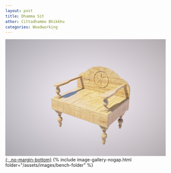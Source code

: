 ```yaml
---
layout: post
title: Dhamma Sit
athor: Cittadhammo Bhikkhu
categories: Woodworking
---
```


[![bench3](/assets/images/bench2.jpg){: .no-margin-bottom}](/assets/images/bench2.jpg)
{% include image-gallery-nogap.html folder="/assets/images/bench-folder" %}

